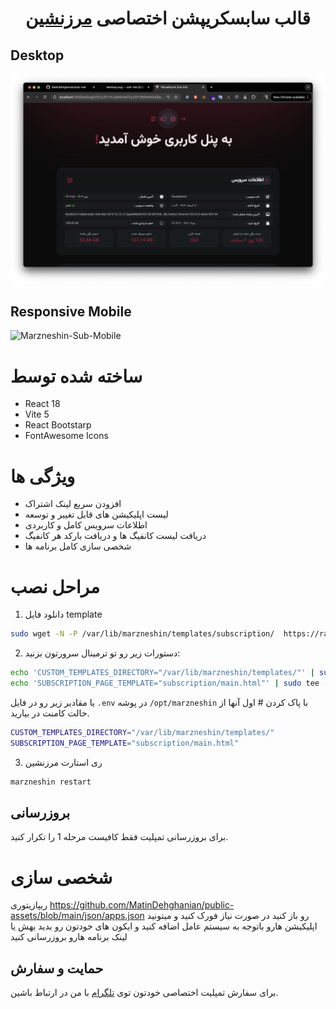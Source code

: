 
<h1 align="center"/>قالب سابسکریپشن اختصاصی  <a href="https://github.com/marzneshin/marzneshin">مرزنشین</a></h1>

## Desktop
<img src="https://raw.githubusercontent.com/MatinDehghanian/sub-vite/main/images/desktop.png" title="Marzneshin-Sub-Desktop"/>

## Responsive Mobile
<img src="https://raw.githubusercontent.com/MatinDehghanian/sub-vite/main/images/web-Mobile.JPEG" title="Marzneshin-Sub-Mobile"/>

# ساخته شده توسط
- React 18
- Vite 5
- React Bootstarp
- FontAwesome Icons

# ویژگی ها
- افزودن سریع لینک اشتراک
- لیست اپلیکیشن های قابل تغییر و توسعه
- اطلاعات سرویس کامل و کاربردی
- دریافت لیست کانفیگ ها و دریافت بارکد هر کانفیگ
- شخصی سازی کامل برنامه ها

# مراحل نصب
1. دانلود فایل template
```sh
sudo wget -N -P /var/lib/marzneshin/templates/subscription/  https://raw.githubusercontent.com/MatinDehghanian/sub-vite/refs/heads/main/build/main.html
```

2. دستورات زیر رو تو ترمینال سرورتون بزنید:
```sh
echo 'CUSTOM_TEMPLATES_DIRECTORY="/var/lib/marzneshin/templates/"' | sudo tee -a /etc/opt/marzneshin/.env
echo 'SUBSCRIPTION_PAGE_TEMPLATE="subscription/main.html"' | sudo tee -a /etc/opt/marzneshin/.env
```
یا مقادیر زیر رو در فایل `.env` در پوشه `/opt/marzneshin` با پاک کردن # اول آنها از حالت کامنت در بیارید.
```sh
CUSTOM_TEMPLATES_DIRECTORY="/var/lib/marzneshin/templates/"
SUBSCRIPTION_PAGE_TEMPLATE="subscription/main.html"
```

3. ری استارت مرزنشین
```sh
marzneshin restart
```


## بروزرسانی
برای بروزرسانی تمپلیت فقط کافیست مرحله 1 را تکرار کنید.

# شخصی سازی
ریپازیتوری 
https://github.com/MatinDehghanian/public-assets/blob/main/json/apps.json
رو باز کنید
در صورت نیاز فورک کنید و میتونید اپلیکیشن هارو باتوجه به سیستم عامل اضافه کنید و ایکون های خودتون رو بدید بهش یا لینک برنامه هارو بروزرسانی کنید

## حمایت و سفارش
برای سفارش تمپلیت اختصاصی خودتون توی <a href="https://t.me/Mqtin">تلگرام</a> با من در ارتباط باشین.
